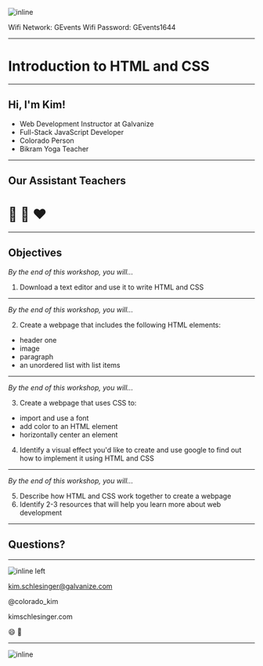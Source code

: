 ![inline ](https://23zeow21ykfm2muq2t34t5lc-wpengine.netdna-ssl.com/wp-content/uploads/2016/08/Galvanize-Galvanize-Logo-Text-_-Logo.png)

Wifi Network: GEvents
Wifi Password: GEvents1644

---
# Introduction to HTML and CSS



---

## Hi, I'm Kim!

<!-- ![kim-speaking](../Desktop/headshots/kim-speaking.jpg) -->

- Web Development Instructor at Galvanize
- Full-Stack JavaScript Developer
- Colorado Person
- Bikram Yoga Teacher

---

## Our Assistant Teachers

# 💙   💜   ❤️

---

## Objectives

_By the end of this workshop, you will..._

1. Download a text editor and use it to write HTML and CSS

---

_By the end of this workshop, you will..._

2. Create a webpage that includes the following HTML elements:
  - header one
  - image
  - paragraph
  - an unordered list with list items

---
_By the end of this workshop, you will..._

3. Create a webpage that uses CSS to:
  - import and use a font
  - add color to an HTML element
  - horizontally center an element

4. Identify a visual effect you'd like to create and use google to find out how to implement it using HTML and CSS

---

_By the end of this workshop, you will..._

5. Describe how HTML and CSS work together to create a webpage
6. Identify 2-3 resources that will help you learn more about web development

---
## Questions?

---

![inline left](https://media.giphy.com/media/9Gp5ZwY8FRvna/giphy.gif)


kim.schlesinger@galvanize.com

@colorado_kim

kimschlesinger.com

😄 💙

---
![inline ](https://23zeow21ykfm2muq2t34t5lc-wpengine.netdna-ssl.com/wp-content/uploads/2016/08/Galvanize-Galvanize-Logo-Text-_-Logo.png)
